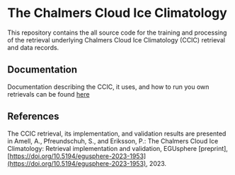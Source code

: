 # The Chalmers Cloud Ice Climatology

This repository contains the all source code for the training and processing of
the retrieval underlying Chalmers Cloud Ice Climatology (CCIC) retrieval and
data records.

## Documentation

Documentation describing the CCIC, it uses, and how to run you own retrievals can be found [here](https://ccic.readthedocs.io/en/latest/intro.html)

## References

The CCIC retrieval, its implementation, and validation results are presented in Amell, A., Pfreundschuh, S., and Eriksson, P.: The Chalmers Cloud Ice Climatology: Retrieval implementation and validation, EGUsphere [preprint], [https://doi.org/10.5194/egusphere-2023-1953](https://doi.org/10.5194/egusphere-2023-1953), 2023. 
